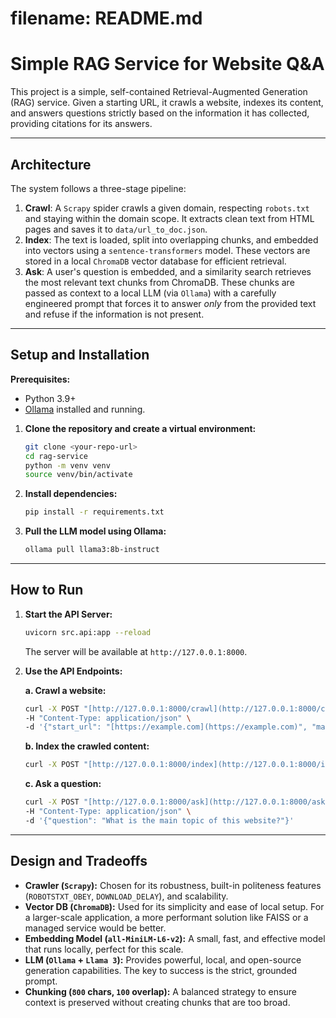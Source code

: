 # filename: README.md

# Simple RAG Service for Website Q&A

This project is a simple, self-contained Retrieval-Augmented Generation (RAG) service. Given a starting URL, it crawls a website, indexes its content, and answers questions strictly based on the information it has collected, providing citations for its answers.

---

## Architecture

The system follows a three-stage pipeline:

1.  **Crawl**: A `Scrapy` spider crawls a given domain, respecting `robots.txt` and staying within the domain scope. It extracts clean text from HTML pages and saves it to `data/url_to_doc.json`.
2.  **Index**: The text is loaded, split into overlapping chunks, and embedded into vectors using a `sentence-transformers` model. These vectors are stored in a local `ChromaDB` vector database for efficient retrieval.
3.  **Ask**: A user's question is embedded, and a similarity search retrieves the most relevant text chunks from ChromaDB. These chunks are passed as context to a local LLM (via `Ollama`) with a carefully engineered prompt that forces it to answer *only* from the provided text and refuse if the information is not present.

---

## Setup and Installation

**Prerequisites:**
* Python 3.9+
* [Ollama](https://ollama.com/) installed and running.

1.  **Clone the repository and create a virtual environment:**
    ```bash
    git clone <your-repo-url>
    cd rag-service
    python -m venv venv
    source venv/bin/activate
    ```

2.  **Install dependencies:**
    ```bash
    pip install -r requirements.txt
    ```

3.  **Pull the LLM model using Ollama:**
    ```bash
    ollama pull llama3:8b-instruct
    ```

---

## How to Run

1.  **Start the API Server:**
    ```bash
    uvicorn src.api:app --reload
    ```
    The server will be available at `http://127.0.0.1:8000`.

2.  **Use the API Endpoints:**

    **a. Crawl a website:**
    ```bash
    curl -X POST "[http://127.0.0.1:8000/crawl](http://127.0.0.1:8000/crawl)" \
    -H "Content-Type: application/json" \
    -d '{"start_url": "[https://example.com](https://example.com)", "max_pages": 10}'
    ```

    **b. Index the crawled content:**
    ```bash
    curl -X POST "[http://127.0.0.1:8000/index](http://127.0.0.1:8000/index)"
    ```

    **c. Ask a question:**
    ```bash
    curl -X POST "[http://127.0.0.1:8000/ask](http://127.0.0.1:8000/ask)" \
    -H "Content-Type: application/json" \
    -d '{"question": "What is the main topic of this website?"}'
    ```

---

## Design and Tradeoffs

* **Crawler (`Scrapy`):** Chosen for its robustness, built-in politeness features (`ROBOTSTXT_OBEY`, `DOWNLOAD_DELAY`), and scalability.
* **Vector DB (`ChromaDB`):** Used for its simplicity and ease of local setup. For a larger-scale application, a more performant solution like FAISS or a managed service would be better.
* **Embedding Model (`all-MiniLM-L6-v2`):** A small, fast, and effective model that runs locally, perfect for this scale.
* **LLM (`Ollama` + `Llama 3`):** Provides powerful, local, and open-source generation capabilities. The key to success is the strict, grounded prompt.
* **Chunking (`800` chars, `100` overlap):** A balanced strategy to ensure context is preserved without creating chunks that are too broad.
